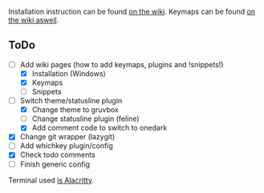 Installation instruction can be found [on the wiki](https://github.com/abyo/nvim-windows/wiki/Windows-Installation). Keymaps can be found [on the wiki aswell](https://github.com/abyo/nvim-windows/wiki/Keymaps).

## ToDo

- [ ] Add wiki pages (how to add keymaps, plugins and !snippets!)
  - [x] Installation (Windows)
  - [x] Keymaps
  - [ ] Snippets
- [ ] Switch theme/statusline plugin
  - [x] Change theme to gruvbox
  - [ ] Change statusline plugin (feline)
  - [x] Add comment code to switch to onedark
- [x] Change git wrapper (lazygit)
- [ ] Add whichkey plugin/config
- [x] Check todo comments
- [ ] Finish generic config

Terminal used [is Alacritty](https://github.com/abyo/nvim-windows/wiki/Alacritty).
